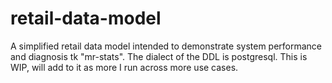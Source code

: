 # retail-data-model
A simplified retail data model intended to demonstrate system performance and diagnosis tk "mr-stats".
The dialect of the DDL is postgresql.
This is WIP, will add to it as more I run across more use cases.

